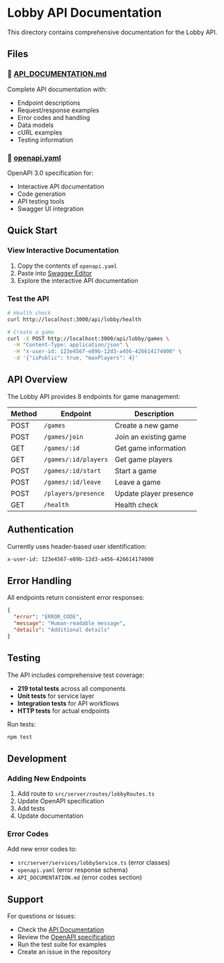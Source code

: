 # Lobby API Documentation

This directory contains comprehensive documentation for the Lobby API.

## Files

### 📖 [API_DOCUMENTATION.md](./API_DOCUMENTATION.md)
Complete API documentation with:
- Endpoint descriptions
- Request/response examples
- Error codes and handling
- Data models
- cURL examples
- Testing information

### 🔧 [openapi.yaml](./openapi.yaml)
OpenAPI 3.0 specification for:
- Interactive API documentation
- Code generation
- API testing tools
- Swagger UI integration

## Quick Start

### View Interactive Documentation
1. Copy the contents of `openapi.yaml`
2. Paste into [Swagger Editor](https://editor.swagger.io/)
3. Explore the interactive API documentation

### Test the API
```bash
# Health check
curl http://localhost:3000/api/lobby/health

# Create a game
curl -X POST http://localhost:3000/api/lobby/games \
  -H "Content-Type: application/json" \
  -H "x-user-id: 123e4567-e89b-12d3-a456-426614174000" \
  -d '{"isPublic": true, "maxPlayers": 4}'
```

## API Overview

The Lobby API provides 8 endpoints for game management:

| Method | Endpoint | Description |
|--------|----------|-------------|
| POST | `/games` | Create a new game |
| POST | `/games/join` | Join an existing game |
| GET | `/games/:id` | Get game information |
| GET | `/games/:id/players` | Get game players |
| POST | `/games/:id/start` | Start a game |
| POST | `/games/:id/leave` | Leave a game |
| POST | `/players/presence` | Update player presence |
| GET | `/health` | Health check |

## Authentication

Currently uses header-based user identification:
```bash
x-user-id: 123e4567-e89b-12d3-a456-426614174000
```

## Error Handling

All endpoints return consistent error responses:
```json
{
  "error": "ERROR_CODE",
  "message": "Human-readable message",
  "details": "Additional details"
}
```

## Testing

The API includes comprehensive test coverage:
- **219 total tests** across all components
- **Unit tests** for service layer
- **Integration tests** for API workflows
- **HTTP tests** for actual endpoints

Run tests:
```bash
npm test
```

## Development

### Adding New Endpoints
1. Add route to `src/server/routes/lobbyRoutes.ts`
2. Update OpenAPI specification
3. Add tests
4. Update documentation

### Error Codes
Add new error codes to:
- `src/server/services/lobbyService.ts` (error classes)
- `openapi.yaml` (error response schema)
- `API_DOCUMENTATION.md` (error codes section)

## Support

For questions or issues:
- Check the [API Documentation](./API_DOCUMENTATION.md)
- Review the [OpenAPI specification](./openapi.yaml)
- Run the test suite for examples
- Create an issue in the repository

